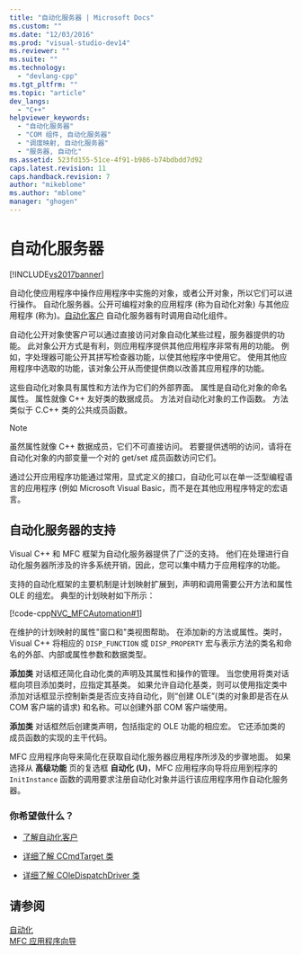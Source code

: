```yaml
---
title: "自动化服务器 | Microsoft Docs"
ms.custom: ""
ms.date: "12/03/2016"
ms.prod: "visual-studio-dev14"
ms.reviewer: ""
ms.suite: ""
ms.technology: 
  - "devlang-cpp"
ms.tgt_pltfrm: ""
ms.topic: "article"
dev_langs: 
  - "C++"
helpviewer_keywords: 
  - "自动化服务器"
  - "COM 组件, 自动化服务器"
  - "调度映射, 自动化服务器"
  - "服务器, 自动化"
ms.assetid: 523fd155-51ce-4f91-b986-b74bdbdd7d92
caps.latest.revision: 11
caps.handback.revision: 7
author: "mikeblome"
ms.author: "mblome"
manager: "ghogen"
---
```

# 自动化服务器
[!INCLUDE[vs2017banner](../assembler/inline/includes/vs2017banner.md)]

自动化使应用程序中操作应用程序中实施的对象，或者公开对象，所以它们可以进行操作。  自动化服务器。公开可编程对象的应用程序 \(称为自动化对象\) 与其他应用程序 \(称为\)。[自动化客户](../mfc/automation-clients.md) 自动化服务器有时调用自动化组件。  
  
 自动化公开对象使客户可以通过直接访问对象自动化某些过程，服务器提供的功能。  此对象公开方式是有利，则应用程序提供其他应用程序非常有用的功能。  例如，字处理器可能公开其拼写检查器功能，以使其他程序中使用它。  使用其他应用程序中选取的功能，该对象公开从而使提供商以改善其应用程序的功能。  
  
 这些自动化对象具有属性和方法作为它们的外部界面。  属性是自动化对象的命名属性。  属性就像 C\+\+ 友好类的数据成员。  方法对自动化对象的工作函数。  方法类似于 C.C\+\+ 类的公共成员函数。  
  
> [!NOTE]
>  虽然属性就像 C\+\+ 数据成员，它们不可直接访问。  若要提供透明的访问，请将在自动化对象的内部变量一个对的 get\/set 成员函数访问它们。  
  
 通过公开应用程序功能通过常用，显式定义的接口，自动化可以在单一泛型编程语言的应用程序 \(例如 Microsoft Visual Basic，而不是在其他应用程序特定的宏语言。  
  
##  <a name="_core_support_for_automation_servers"></a> 自动化服务器的支持  
 Visual C\+\+ 和 MFC 框架为自动化服务器提供了广泛的支持。  他们在处理进行自动化服务器所涉及的许多系统开销，因此，您可以集中精力于应用程序的功能。  
  
 支持的自动化框架的主要机制是计划映射扩展到，声明和调用需要公开方法和属性 OLE 的组宏。  典型的计划映射如下所示：  
  
 [!code-cpp[NVC_MFCAutomation#1](../mfc/codesnippet/CPP/automation-servers_1.cpp)]  
  
 在维护的计划映射的属性"窗口和"类视图帮助。  在添加新的方法或属性。类时，Visual C\+\+ 将相应的 `DISP_FUNCTION` 或 `DISP_PROPERTY` 宏与表示方法的类名和命名的外部、内部或属性参数和数据类型。  
  
 **添加类** 对话框还简化自动化类的声明及其属性和操作的管理。  当您使用将类对话框向项目添加类时，应指定其基类。  如果允许自动化基类，则可以使用指定类中添加对话框显示控制新类是否应支持自动化，则“创建 OLE”\(类的对象即是否在从 COM 客户端的请求\) 和名称。可以创建外部 COM 客户端使用。  
  
 **添加类** 对话框然后创建类声明，包括指定的 OLE 功能的相应宏。  它还添加类的成员函数的实现的主干代码。  
  
 MFC 应用程序向导来简化在获取自动化服务器应用程序所涉及的步骤地面。  如果选择从 **高级功能** 页的复选框 **自动化 \(U\)**，MFC 应用程序向导将应用到程序的 `InitInstance` 函数的调用要求注册自动化对象并运行该应用程序用作自动化服务器。  
  
### 你希望做什么？  
  
-   [了解自动化客户](../mfc/automation-clients.md)  
  
-   [详细了解 CCmdTarget 类](../mfc/reference/ccmdtarget-class.md)  
  
-   [详细了解 COleDispatchDriver 类](../mfc/reference/coledispatchdriver-class.md)  
  
## 请参阅  
 [自动化](../mfc/automation.md)   
 [MFC 应用程序向导](../mfc/reference/mfc-application-wizard.md)
